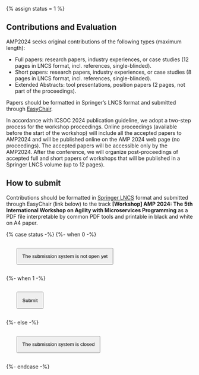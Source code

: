 {% assign status = 1 %}

Contributions and Evaluation
----------------------------
AMP2024 seeks original contributions of the following types (maximum length):

- Full papers: research papers, industry experiences, or case studies (12 pages in LNCS format, incl. references, single-blinded).
- Short papers: research papers, industry experiences, or case studies (8 pages in LNCS format, incl. references, single-blinded).
- Extended Abstracts: tool presentations, position papers (2 pages, not part of the proceedings).

Papers should be formatted in Springer’s LNCS format and submitted through [EasyChair](https://easychair.org/conferences/?conf=icsoc2024).

In accordance with ICSOC 2024 publication guideline, we adopt a two-step process for the workshop proceedings. Online proceedings (available before the start of the workshop) will include all the accepted papers to AMP2024 and will be published online on the AMP 2024 web page (no proceedings). The accepted papers will be accessible only by the AMP2024. After the conference, we will organize post-proceedings of accepted full and short papers of workshops that will be published in a Springer LNCS volume (up to 12 pages).


## How to submit

Contributions should be formatted in [Springer LNCS](https://www.springer.com/computer/lncs?SGWID=0-164-2-791344-0) format
and submitted through EasyChair (link below)
to the track __[Workshop] AMP 2024: The 5th International Workshop on Agility with Microservices Programming__
as a PDF file interpretable by common PDF tools and printable in black and white on A4 paper.

{% case status -%}
{%- when 0 -%}
<p style="margin:2em;" class="text-center">
    <button style="padding:1em;" type="button" class="btn btn-primary btn-lg disabled">The submission system is not open yet</button>
</p>
{%- when 1 -%}
<p style="margin:2em;" class="text-center">
    <a href="https://easychair.org/conferences/?conf=ecsa2023"><button style="padding:1em;" type="button" class="btn btn-primary btn-lg">Submit</button></a>
</p>
{%- else -%}
<p style="margin:2em;" class="text-center">
    <button style="padding:1em;" type="button" class="btn btn-primary btn-lg disabled">The submission system is closed</button>
</p>
{%- endcase -%}

